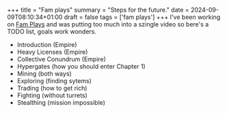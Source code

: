 +++
title = "Fam plays"
summary = "Steps for the future."
date = 2024-09-09T08:10:34+01:00
draft = false
tags = ['fam plays']
+++
I've been working on [Fam Plays](https://www.youtube.com/watch?v=Z0GeD2DV7Zk&list=PLoa8A9b-8ZhFvQz0Lh-c6-4tFGsBeVg7z) and was putting too much into a szingle video so bere's a TODO list, goals work wonders.

- Introduction (Empire)
- Heavy Licenses (Empire)
- Collective Conundrum (Empire)
- Hypergates (how you should enter Chapter 1)
- Mining (both ways)
- Exploring (finding sytems)
- Trading (how to get rich)
- Fighting (without turrets)
- Stealthing (mission impossible)

